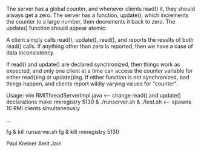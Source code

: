 

The server has a global counter, and whenever clients read() it, they should
always get a zero.  The server has a function, update(), which increments the
counter to a large number, then decrements it back to zero.  The update()
function should appear atomic.

A client simply calls read(), update(), read(), and reports the results of
both read() calls.  If anything other than zero is reported, then we have a
case of data inconsistency.

If read() and update() are declared synchronized, then things work as
expected, and only one client at a time can access the counter variable for
either read()ing or update()ing.  If either function is not synchronized, bad
things happen, and clients report wildly varying values for "counter".


Usage:
vim RMIThreadServerImpl.java	<-- change read() and update() declarations
make
rmiregistry 5130 &
./runserver.sh &
./test.sh			<-- spawns 10 RMI clients simultaneously

...

fg & kill runserver.sh
fg & kill rmiregistry 5130


Paul Kreiner
Amit Jain
